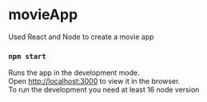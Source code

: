 # movieApp
Used React and Node to create a movie app 

### `npm start`
Runs the app in the development mode.\
Open [http://localhost:3000](http://localhost:3000) to view it in the browser.\
To run the development you need at least 16 node version
